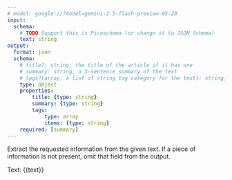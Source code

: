 ```yaml
---
# model: google://?model=gemini-2.5-flash-preview-05-20
input:
  schema:
    # TODO Support this is Picoschema (or change it to JSON Schema)
    text: string
output:
  format: json
  schema:
    # title?: string, the title of the article if it has one
    # summary: string, a 3-sentence summary of the text
    # tags?(array, a list of string tag category for the text): string,
    type: object
    properties:
        title: {type: string}
        summary: {type: string}
        tags:
            type: array
            items: {type: string}
    required: [summary]
---
```


Extract the requested information from the given text. If a piece of information is not present, omit that field from the output.

Text: {{text}}

